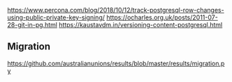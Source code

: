 https://www.percona.com/blog/2018/10/12/track-postgresql-row-changes-using-public-private-key-signing/
https://ocharles.org.uk/posts/2011-07-28-git-in-pg.html
https://kaustavdm.in/versioning-content-postgresql.html

## Migration

https://github.com/australianunions/results/blob/master/results/migration.py
